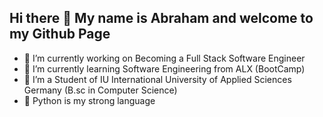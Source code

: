 ## Hi there 👋 My name is Abraham and welcome to my Github Page

- 🔭 I’m currently working on Becoming a Full Stack Software Engineer
- 🌱 I’m currently learning Software Engineering from ALX (BootCamp)
- 👯 I’m a Student of IU International University of Applied Sciences Germany (B.sc in Computer Science)
- 🐍 Python is my strong language

